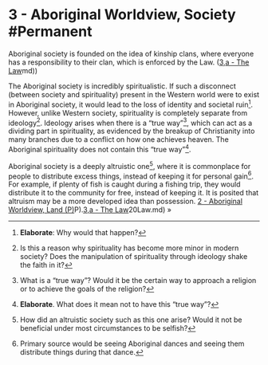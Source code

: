 # 3 - Aboriginal Worldview, Society #Permanent 
Aboriginal society is founded on the idea of kinship clans, where everyone has a responsibility to their clan, which is enforced by the Law. ([3,a - The Law](3,a%20-%20The%20Law.md)md))

The Aboriginal society is incredibly spiritualistic. If such a disconnect (between society and spirituality) present in the Western world were to exist in Aboriginal society, it would lead to the loss of identity and societal ruin[^1]. However, unlike Western society, spirituality is completely separate from ideology[^2]. Ideology arises when there is a “true way”[^3], which can act as a dividing part in spirituality, as evidenced by the breakup of Christianity into many branches due to a conflict on how one achieves heaven. The Aboriginal spirituality does not contain this “true way”[^4].

Aboriginal society is a deeply altruistic one[^5], where it is commonplace for people to distribute excess things, instead of keeping it for personal gain[^6]. For example, if plenty of fish is caught during a fishing trip, they would distribute it to the community for free, instead of keeping it. It is posited that altruism may be a more developed idea than possession.
[2 - Aboriginal Worldview, Land (P)](2%20-%20Aboriginal%20Worldview,%20Land%20(P).md)P).[3,a - The Law](3,a%20-%20The%20Law.md)20Law.md) »

[^1]: **Elaborate**: Why would that happen?
[^2]: Is this a reason why spirituality has become more minor in modern society? Does the manipulation of spirituality through ideology shake the faith in it?
[^3]: What is a “true way”? Would it be the certain way to approach a religion or to achieve the goals of the religion?
[^4]: **Elaborate**. What does it mean not to have this “true way”?
[^5]: How did an altruistic society such as this one arise? Would it not be beneficial under most circumstances to be selfish?
[^6]: Primary source would be seeing Aboriginal dances and seeing them distribute things during that dance.  